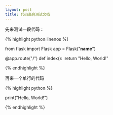 ```yaml
---
layout: post
title: 代码高亮测试文档
---
```


先来测试一段代码：

{% highlight python linenos %}

from flask import Flask
app = Flask("__name__")

@app.route("/")
def index():
​	return "Hello, World!"

{% endhighlight %}

再来一个单行的代码

{% highlight python %}

print("Hello, World!")

{% endhighlight %}
